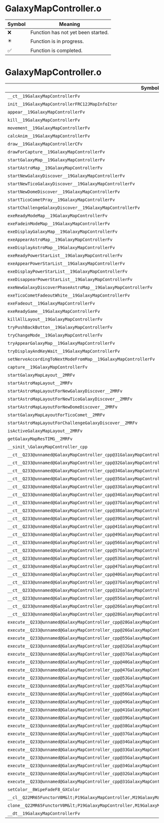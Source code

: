 # GalaxyMapController.o
| Symbol | Meaning 
| ------------- | ------------- 
| :x: | Function has not yet been started. 
| :eight_pointed_black_star: | Function is in progress. 
| :white_check_mark: | Function is completed. 


# GalaxyMapController.o
| Symbol | Decompiled? |
| ------------- | ------------- |
| `__ct__19GalaxyMapControllerFv` | :x: |
| `init__19GalaxyMapControllerFRC12JMapInfoIter` | :x: |
| `appear__19GalaxyMapControllerFv` | :x: |
| `kill__19GalaxyMapControllerFv` | :x: |
| `movement__19GalaxyMapControllerFv` | :x: |
| `calcAnim__19GalaxyMapControllerFv` | :x: |
| `draw__19GalaxyMapControllerCFv` | :x: |
| `drawForCapture__19GalaxyMapControllerFv` | :x: |
| `startGalaxyMap__19GalaxyMapControllerFv` | :x: |
| `startAstroMap__19GalaxyMapControllerFv` | :x: |
| `startNewGalaxyDiscover__19GalaxyMapControllerFv` | :x: |
| `startNewTicoGalaxyDiscover__19GalaxyMapControllerFv` | :x: |
| `startNewDomeDiscover__19GalaxyMapControllerFv` | :x: |
| `startTicoCometPray__19GalaxyMapControllerFv` | :x: |
| `startChallengeGalaxyDiscover__19GalaxyMapControllerFv` | :x: |
| `exeReadyModeMap__19GalaxyMapControllerFv` | :x: |
| `exeFadeinModeMap__19GalaxyMapControllerFv` | :x: |
| `exeDisplayGalaxyMap__19GalaxyMapControllerFv` | :x: |
| `exeAppearAstroMap__19GalaxyMapControllerFv` | :x: |
| `exeDisplayAstroMap__19GalaxyMapControllerFv` | :x: |
| `exeReadyPowerStarList__19GalaxyMapControllerFv` | :x: |
| `exeAppearPowerStarList__19GalaxyMapControllerFv` | :x: |
| `exeDisplayPowerStarList__19GalaxyMapControllerFv` | :x: |
| `exeDisappearPowerStarList__19GalaxyMapControllerFv` | :x: |
| `exeNewGalaxyDiscoverPhaseAstroMap__19GalaxyMapControllerFv` | :x: |
| `exeTicoCometFadeoutWhite__19GalaxyMapControllerFv` | :x: |
| `exeFadeout__19GalaxyMapControllerFv` | :x: |
| `exeReadyGame__19GalaxyMapControllerFv` | :x: |
| `killAllLayout__19GalaxyMapControllerFv` | :x: |
| `tryPushBackButton__19GalaxyMapControllerFv` | :x: |
| `tryChangeMode__19GalaxyMapControllerFv` | :x: |
| `tryAppearGalaxyMap__19GalaxyMapControllerFv` | :x: |
| `tryDisplayAndKeyWait__19GalaxyMapControllerFv` | :x: |
| `setNerveAccordingToNextModeFromMap__19GalaxyMapControllerFv` | :x: |
| `capture__19GalaxyMapControllerFv` | :x: |
| `startGalaxyMapLayout__2MRFv` | :x: |
| `startAstroMapLayout__2MRFv` | :x: |
| `startAstroMapLayoutForNewGalaxyDiscover__2MRFv` | :x: |
| `startAstroMapLayoutForNewTicoGalaxyDiscover__2MRFv` | :x: |
| `startAstroMapLayoutForNewDomeDiscover__2MRFv` | :x: |
| `startGalaxyMapLayoutForTicoComet__2MRFv` | :x: |
| `startAstroMapLayoutForChallengeGalaxyDiscover__2MRFv` | :x: |
| `isActiveGalaxyMapLayout__2MRFv` | :x: |
| `getGalaxyMapResTIMG__2MRFv` | :x: |
| `__sinit_\GalaxyMapController_cpp` | :x: |
| `__ct__Q233@unnamed@GalaxyMapController_cpp@31GalaxyMapControllerReadyModeMapFv` | :x: |
| `__ct__Q233@unnamed@GalaxyMapController_cpp@32GalaxyMapControllerFadeinModeMapFv` | :x: |
| `__ct__Q233@unnamed@GalaxyMapController_cpp@34GalaxyMapControllerAppearGalaxyMapFv` | :x: |
| `__ct__Q233@unnamed@GalaxyMapController_cpp@35GalaxyMapControllerDisplayGalaxyMapFv` | :x: |
| `__ct__Q233@unnamed@GalaxyMapController_cpp@33GalaxyMapControllerAppearAstroMapFv` | :x: |
| `__ct__Q233@unnamed@GalaxyMapController_cpp@34GalaxyMapControllerDisplayAstroMapFv` | :x: |
| `__ct__Q233@unnamed@GalaxyMapController_cpp@37GalaxyMapControllerReadyPowerStarListFv` | :x: |
| `__ct__Q233@unnamed@GalaxyMapController_cpp@38GalaxyMapControllerAppearPowerStarListFv` | :x: |
| `__ct__Q233@unnamed@GalaxyMapController_cpp@39GalaxyMapControllerDisplayPowerStarListFv` | :x: |
| `__ct__Q233@unnamed@GalaxyMapController_cpp@41GalaxyMapControllerDisappearPowerStarListFv` | :x: |
| `__ct__Q233@unnamed@GalaxyMapController_cpp@49GalaxyMapControllerNewGalaxyDiscoverPhaseAstroMapFv` | :x: |
| `__ct__Q233@unnamed@GalaxyMapController_cpp@56GalaxyMapControllerNewGalaxyDiscoverPhaseAppearGalaxyMapFv` | :x: |
| `__ct__Q233@unnamed@GalaxyMapController_cpp@57GalaxyMapControllerNewGalaxyDiscoverPhaseDisplayGalaxyMapFv` | :x: |
| `__ct__Q233@unnamed@GalaxyMapController_cpp@53GalaxyMapControllerNewTicoGalaxyDiscoverPhaseAstroMapFv` | :x: |
| `__ct__Q233@unnamed@GalaxyMapController_cpp@47GalaxyMapControllerNewDomeDiscoverPhaseAstroMapFv` | :x: |
| `__ct__Q233@unnamed@GalaxyMapController_cpp@40GalaxyMapControllerTicoCometFadeoutWhiteFv` | :x: |
| `__ct__Q233@unnamed@GalaxyMapController_cpp@37GalaxyMapControllerTicoCometWaitWhiteFv` | :x: |
| `__ct__Q233@unnamed@GalaxyMapController_cpp@32GalaxyMapControllerTicoCometPrayFv` | :x: |
| `__ct__Q233@unnamed@GalaxyMapController_cpp@55GalaxyMapControllerChallengeGalaxyDiscoverPhaseAstroMapFv` | :x: |
| `__ct__Q233@unnamed@GalaxyMapController_cpp@26GalaxyMapControllerFadeoutFv` | :x: |
| `__ct__Q233@unnamed@GalaxyMapController_cpp@28GalaxyMapControllerReadyGameFv` | :x: |
| `execute__Q233@unnamed@GalaxyMapController_cpp@28GalaxyMapControllerReadyGameCFP5Spine` | :x: |
| `execute__Q233@unnamed@GalaxyMapController_cpp@26GalaxyMapControllerFadeoutCFP5Spine` | :x: |
| `execute__Q233@unnamed@GalaxyMapController_cpp@55GalaxyMapControllerChallengeGalaxyDiscoverPhaseAstroMapCFP5Spine` | :x: |
| `execute__Q233@unnamed@GalaxyMapController_cpp@32GalaxyMapControllerTicoCometPrayCFP5Spine` | :x: |
| `execute__Q233@unnamed@GalaxyMapController_cpp@37GalaxyMapControllerTicoCometWaitWhiteCFP5Spine` | :x: |
| `execute__Q233@unnamed@GalaxyMapController_cpp@40GalaxyMapControllerTicoCometFadeoutWhiteCFP5Spine` | :x: |
| `execute__Q233@unnamed@GalaxyMapController_cpp@47GalaxyMapControllerNewDomeDiscoverPhaseAstroMapCFP5Spine` | :x: |
| `execute__Q233@unnamed@GalaxyMapController_cpp@53GalaxyMapControllerNewTicoGalaxyDiscoverPhaseAstroMapCFP5Spine` | :x: |
| `execute__Q233@unnamed@GalaxyMapController_cpp@57GalaxyMapControllerNewGalaxyDiscoverPhaseDisplayGalaxyMapCFP5Spine` | :x: |
| `execute__Q233@unnamed@GalaxyMapController_cpp@56GalaxyMapControllerNewGalaxyDiscoverPhaseAppearGalaxyMapCFP5Spine` | :x: |
| `execute__Q233@unnamed@GalaxyMapController_cpp@49GalaxyMapControllerNewGalaxyDiscoverPhaseAstroMapCFP5Spine` | :x: |
| `execute__Q233@unnamed@GalaxyMapController_cpp@41GalaxyMapControllerDisappearPowerStarListCFP5Spine` | :x: |
| `execute__Q233@unnamed@GalaxyMapController_cpp@39GalaxyMapControllerDisplayPowerStarListCFP5Spine` | :x: |
| `execute__Q233@unnamed@GalaxyMapController_cpp@38GalaxyMapControllerAppearPowerStarListCFP5Spine` | :x: |
| `execute__Q233@unnamed@GalaxyMapController_cpp@37GalaxyMapControllerReadyPowerStarListCFP5Spine` | :x: |
| `execute__Q233@unnamed@GalaxyMapController_cpp@34GalaxyMapControllerDisplayAstroMapCFP5Spine` | :x: |
| `execute__Q233@unnamed@GalaxyMapController_cpp@33GalaxyMapControllerAppearAstroMapCFP5Spine` | :x: |
| `execute__Q233@unnamed@GalaxyMapController_cpp@35GalaxyMapControllerDisplayGalaxyMapCFP5Spine` | :x: |
| `execute__Q233@unnamed@GalaxyMapController_cpp@34GalaxyMapControllerAppearGalaxyMapCFP5Spine` | :x: |
| `execute__Q233@unnamed@GalaxyMapController_cpp@32GalaxyMapControllerFadeinModeMapCFP5Spine` | :x: |
| `execute__Q233@unnamed@GalaxyMapController_cpp@31GalaxyMapControllerReadyModeMapCFP5Spine` | :x: |
| `setColor__8WipeFadeF8_GXColor` | :x: |
| `__cl__Q22MR65FunctorV0M&lt;P19GalaxyMapController,M19GalaxyMapControllerFPCvPv_v&gt;CFv` | :x: |
| `clone__Q22MR65FunctorV0M&lt;P19GalaxyMapController,M19GalaxyMapControllerFPCvPv_v&gt;CFP7JKRHeap` | :x: |
| `__dt__19GalaxyMapControllerFv` | :x: |
